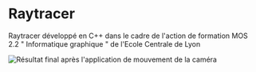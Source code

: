 # Raytracer
Raytracer développé en C++ dans le cadre de l'action de formation MOS 2.2 " Informatique graphique " de l'Ecole Centrale de Lyon

![Résultat final après l'application de mouvement de la caméra](https://i.ibb.co/0BXRfmG/Resultat-mouvement.gif)